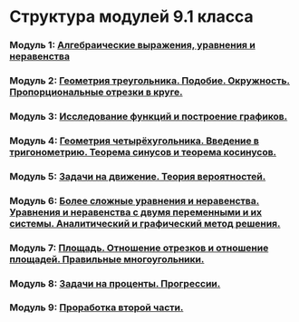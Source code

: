 # Структура модулей 9.1 класса

### Модуль 1: [Алгебраические выражения, уравнения и неравенства](./module-1/module-structure.md)

### Модуль 2: [Геометрия треугольника. Подобие. Окружность. Пропорциональные отрезки в круге.](./module-2/module-structure.md)

### Модуль 3: [Исследование функций и построение графиков.](./module-3/module-structure.md)

### Модуль 4: [Геометрия четырёхугольника. Введение в тригонометрию. Теорема синусов и теорема косинусов.](./module-4/module-structure.md)

### Модуль 5: [Задачи на движение. Теория вероятностей.](./module-5/module-structure.md)

### Модуль 6: [Более сложные уравнения и неравенства. Уравнения и неравенства с двумя переменными и их системы. Аналитический и графический метод решения.](./module-6/module-structure.md)

### Модуль 7: [Площадь. Отношение отрезков и отношение площадей. Правильные многоугольники.](./module-7/module-structure.md)

### Модуль 8: [Задачи на проценты. Прогрессии.](./module-8/module-structure.md)

### Модуль 9: [Проработка второй части.](./module-9/module-structure.md)